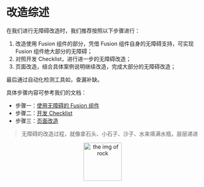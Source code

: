 
# 改造综述

在我们进行无障碍改造时，我们推荐按照以下步骤进行：

1.  改造使用 Fusion 组件的部分，凭借 Fusion 组件自身的无障碍支持，可实现 Fusion 组件绝大部分的无障碍；
2.  对照开发 Checklist，进行进一步的无障碍改造；
3.  页面改造，结合具体案例说明继续改造，完成大部分的无障碍改造；

最后通过自动化检测工具如，查漏补缺。

具体步骤内容可参考我们的文档：

-   步骤一：[使用无障碍的 Fusion 组件](./component-usage.md)
-   步骤二：[开发 Checklist](./checklist.md)
-   步骤三：[页面改造](./content-creation.md)

> 无障碍的改造过程，就像拿石头、小石子、沙子、水来填满水瓶，层层递进

<div align="center"><img width=100 src="https://img.alicdn.com/tfs/TB1Nv4eNkPoK1RjSZKbXXX1IXXa-550-816.jpg" alt="the img of rock"></div>
